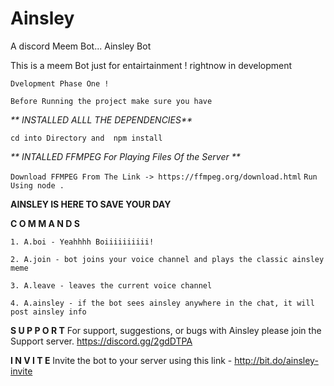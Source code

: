 # Ainsley
A discord Meem Bot... Ainsley Bot

This is a meem Bot just for entairtainment !
rightnow in development

` Dvelopment Phase One ! `

``Before Running the project make sure you have ``

_** INSTALLED ALLL THE DEPENDENCIES**_

`` cd into Directory and  npm install ``

_** INTALLED FFMPEG For Playing Files Of the Server **_

`` Download FFMPEG From The Link -> https://ffmpeg.org/download.html ``
`` Run Using node . ``

**AINSLEY IS HERE TO SAVE YOUR DAY**

__**C O M M A N D S**__

```xl
1. A.boi - Yeahhhh Boiiiiiiiiii!

2. A.join - bot joins your voice channel and plays the classic ainsley meme

3. A.leave - leaves the current voice channel

4. A.ainsley - if the bot sees ainsley anywhere in the chat, it will post ainsley info
```

**S U P P O R T**
For support, suggestions, or bugs with Ainsley please join the Support server. https://discord.gg/2gdDTPA


**I N V I T E**
Invite the bot to your server using this link - http://bit.do/ainsley-invite
